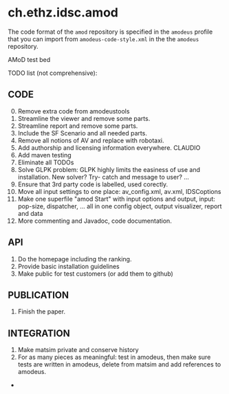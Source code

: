 # ch.ethz.idsc.amod

The code format of the `amod` repository is specified in the `amodeus` profile
that you can import from `amodeus-code-style.xml` in the the `amodeus` repository.

AMoD test bed

TODO list (not comprehensive):


## CODE
0) Remove extra code from amodeustools
1) Streamline the viewer and remove some parts.
2) Streamline report and remove some parts.
3) Include the SF Scenario and all needed parts. 
4) Remove all notions of AV and replace with robotaxi.
5) Add authorship and licensing information everywhere. CLAUDIO
6) Add maven testing 
7) Eliminate all TODOs
8) Solve GLPK problem: GLPK highly limits the easiness of use and installation. New solver? Try- catch and message to user? ...
9) Ensure that 3rd party code is labelled, used corectly. 
10) Move all input settings to one place: av_config.xml, av.xml, IDSCoptions
11) Make one superfile "amod Start" with input options and output, input: pop-size, dispatcher, ... all in one config object,  output visualizer, report and data 
12) More commenting and Javadoc, code documentation.


## API
1) Do the homepage including the ranking.
2) Provide basic installation guidelines
3) Make public for test customers (or add them to github)


## PUBLICATION
1) Finish the paper. 


## INTEGRATION
1) Make matsim private and conserve history
2) For as many pieces as meaningful: test in amodeus, then make sure tests are written in amodeus, delete from matsim and add references to amodeus.





-